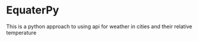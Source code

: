 # EquaterPy
This is a python approach to using api for weather in cities and their relative temperature
